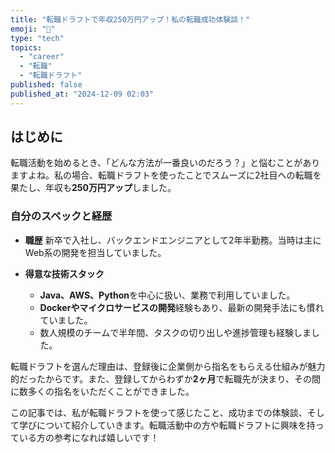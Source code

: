 ```yaml
---
title: "転職ドラフトで年収250万円アップ！私の転職成功体験談！"
emoji: "💼"
type: "tech"
topics:
  - "career"
  - "転職"
  - "転職ドラフト"
published: false
published_at: "2024-12-09 02:03"
---
```


## はじめに

転職活動を始めるとき、「どんな方法が一番良いのだろう？」と悩むことがありますよね。私の場合、転職ドラフトを使ったことでスムーズに2社目への転職を果たし、年収も**250万円アップ**しました。

### 自分のスペックと経歴

- **職歴**
  新卒で入社し、バックエンドエンジニアとして2年半勤務。当時は主にWeb系の開発を担当していました。

- **得意な技術スタック**
  - **Java、AWS、Python**を中心に扱い、業務で利用していました。
  - **Dockerやマイクロサービスの開発**経験もあり、最新の開発手法にも慣れていました。
  - 数人規模のチームで半年間、タスクの切り出しや進捗管理も経験しました。

転職ドラフトを選んだ理由は、登録後に企業側から指名をもらえる仕組みが魅力的だったからです。また、登録してからわずか**2ヶ月**で転職先が決まり、その間に数多くの指名をいただくことができました。

この記事では、私が転職ドラフトを使って感じたこと、成功までの体験談、そして学びについて紹介していきます。転職活動中の方や転職ドラフトに興味を持っている方の参考になれば嬉しいです！
